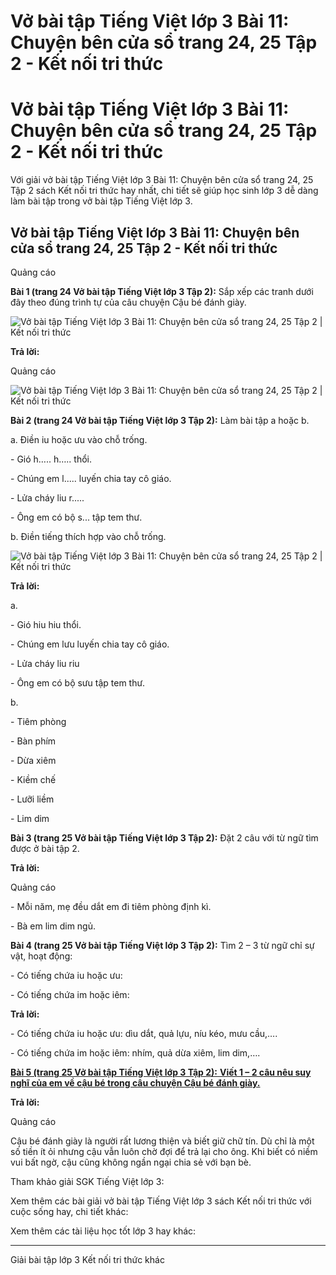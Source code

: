 # Vở bài tập Tiếng Việt lớp 3 Bài 11: Chuyện bên cửa sổ trang 24, 25 Tập 2 - Kết nối tri thức

# Vở bài tập Tiếng Việt lớp 3 Bài 11: Chuyện bên cửa sổ trang 24, 25 Tập 2 - Kết nối tri thức

Với giải vở bài tập Tiếng Việt lớp 3 Bài 11: Chuyện bên cửa sổ trang 24, 25 Tập 2 sách Kết nối tri thức hay nhất, chi tiết sẽ giúp học sinh lớp 3 dễ dàng làm bài tập trong vở bài tập Tiếng Việt lớp 3.

## Vở bài tập Tiếng Việt lớp 3 Bài 11: Chuyện bên cửa sổ trang 24, 25 Tập 2 - Kết nối tri thức

Quảng cáo

**Bài 1 (trang 24 Vở bài tập Tiếng Việt lớp 3 Tập 2):** Sắp xếp các tranh dưới đây theo đúng trình tự của câu chuyện Cậu bé đánh giày.

![Vở bài tập Tiếng Việt lớp 3 Bài 11: Chuyện bên cửa sổ trang 24, 25 Tập 2 | Kết nối tri thức](https://vietjack.com/vbt-tieng-viet-3-kn/images/bai-11-chuyen-ben-cua-so-140401.PNG)

**Trả lời:**

Quảng cáo

![Vở bài tập Tiếng Việt lớp 3 Bài 11: Chuyện bên cửa sổ trang 24, 25 Tập 2 | Kết nối tri thức](https://vietjack.com/vbt-tieng-viet-3-kn/images/bai-11-chuyen-ben-cua-so-140399.PNG)

**Bài 2 (trang 24 Vở bài tập Tiếng Việt lớp 3 Tập 2):** Làm bài tập a hoặc b.

a. Điền iu hoặc ưu vào chỗ trống.

\- Gió h….. h….. thổi.

\- Chúng em l..... luyến chia tay cô giáo.

\- Lửa cháy liu r.....

\- Ông em có bộ s... tập tem thư.

b. Điền tiếng thích hợp vào chỗ trống.

![Vở bài tập Tiếng Việt lớp 3 Bài 11: Chuyện bên cửa sổ trang 24, 25 Tập 2 | Kết nối tri thức](https://vietjack.com/vbt-tieng-viet-3-kn/images/bai-11-chuyen-ben-cua-so-140403.PNG)

**Trả lời:**

a. 

\- Gió hiu hiu thổi.

\- Chúng em lưu luyến chia tay cô giáo.

\- Lửa cháy liu riu

\- Ông em có bộ sưu tập tem thư.

b. 

\- Tiêm phòng

\- Bàn phím

\- Dừa xiêm

\- Kiềm chế

\- Lưỡi liềm

\- Lim dim

**Bài 3 (trang 25 Vở bài tập Tiếng Việt lớp 3 Tập 2):** Đặt 2 câu với từ ngữ tìm được ở bài tập 2.

**Trả lời:**

Quảng cáo

\- Mỗi năm, mẹ đều dắt em đi tiêm phòng định kì.

\- Bà em lim dim ngủ.

**Bài 4 (trang 25 Vở bài tập Tiếng Việt lớp 3 Tập 2):** Tìm 2 – 3 từ ngữ chỉ sự vật, hoạt động: 

\- Có tiếng chứa iu hoặc ưu:

\- Có tiếng chứa im hoặc iêm:

**Trả lời:**

\- Có tiếng chứa iu hoặc ưu: dìu dắt, quả lựu, níu kéo, mưu cầu,….

\- Có tiếng chứa im hoặc iêm: nhím, quả dừa xiêm, lim dim,….

[**Bài 5 (trang 25 Vở bài tập Tiếng Việt lớp 3 Tập 2):** **Viết 1 – 2 câu nêu suy nghĩ của em về cậu bé trong câu chuyện Cậu bé đánh giày.**](https://vietjack.com/vbt-tieng-viet-3-kn/neu-suy-nghi-cua-em-ve-cau-be-trong-cau-chuyen-cau-be-danh-giay-vm.jsp)

**Trả lời:**

Quảng cáo

Cậu bé đánh giày là người rất lương thiện và biết giữ chữ tín. Dù chỉ là một số tiền ít ỏi nhưng cậu vẫn luôn chờ đợi để trả lại cho ông. Khi biết có niềm vui bất ngờ, cậu cũng không ngần ngại chia sẻ với bạn bè.

Tham khảo giải SGK Tiếng Việt lớp 3:

Xem thêm các bài giải vở bài tập Tiếng Việt lớp 3 sách Kết nối tri thức với cuộc sống hay, chi tiết khác:

Xem thêm các tài liệu học tốt lớp 3 hay khác:

* * *

Giải bài tập lớp 3 Kết nối tri thức khác
